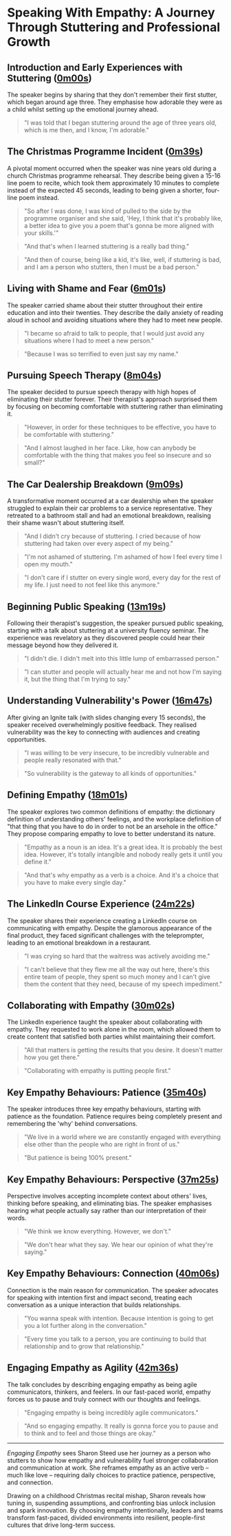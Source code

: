 # Speaking With Empathy: A Journey Through Stuttering and Professional Growth

## Introduction and Early Experiences with Stuttering ([0m00s](https://www.youtube.com/watch?v=MW7H0swnxyU&t=0s))

The speaker begins by sharing that they don't remember their first stutter, which began around age three. They emphasise how adorable they were as a child whilst setting up the emotional journey ahead.

> "I was told that I began stuttering around the age of three years old, which is me then, and I know, I'm adorable."

## The Christmas Programme Incident ([0m39s](https://www.youtube.com/watch?v=MW7H0swnxyU&t=39s))

A pivotal moment occurred when the speaker was nine years old during a church Christmas programme rehearsal. They describe being given a 15-16 line poem to recite, which took them approximately 10 minutes to complete instead of the expected 45 seconds, leading to being given a shorter, four-line poem instead.

> "So after I was done, I was kind of pulled to the side by the programme organiser and she said, 'Hey, I think that it's probably like, a better idea to give you a poem that's gonna be more aligned with your skills.'"

> "And that's when I learned stuttering is a really bad thing."

> "And then of course, being like a kid, it's like, well, if stuttering is bad, and I am a person who stutters, then I must be a bad person."

## Living with Shame and Fear ([6m01s](https://www.youtube.com/watch?v=MW7H0swnxyU&t=361s))

The speaker carried shame about their stutter throughout their entire education and into their twenties. They describe the daily anxiety of reading aloud in school and avoiding situations where they had to meet new people.

> "I became so afraid to talk to people, that I would just avoid any situations where I had to meet a new person."

> "Because I was so terrified to even just say my name."

## Pursuing Speech Therapy ([8m04s](https://www.youtube.com/watch?v=MW7H0swnxyU&t=484s))

The speaker decided to pursue speech therapy with high hopes of eliminating their stutter forever. Their therapist's approach surprised them by focusing on becoming comfortable with stuttering rather than eliminating it.

> "However, in order for these techniques to be effective, you have to be comfortable with stuttering."

> "And I almost laughed in her face. Like, how can anybody be comfortable with the thing that makes you feel so insecure and so small?"

## The Car Dealership Breakdown ([9m09s](https://www.youtube.com/watch?v=MW7H0swnxyU&t=549s))

A transformative moment occurred at a car dealership when the speaker struggled to explain their car problems to a service representative. They retreated to a bathroom stall and had an emotional breakdown, realising their shame wasn't about stuttering itself.

> "And I didn't cry because of stuttering. I cried because of how stuttering had taken over every aspect of my being."

> "I'm not ashamed of stuttering. I'm ashamed of how I feel every time I open my mouth."

> "I don't care if I stutter on every single word, every day for the rest of my life. I just need to not feel like this anymore."

## Beginning Public Speaking ([13m19s](https://www.youtube.com/watch?v=MW7H0swnxyU&t=799s))

Following their therapist's suggestion, the speaker pursued public speaking, starting with a talk about stuttering at a university fluency seminar. The experience was revelatory as they discovered people could hear their message beyond how they delivered it.

> "I didn't die. I didn't melt into this little lump of embarrassed person."

> "I can stutter and people will actually hear me and not how I'm saying it, but the thing that I'm trying to say."

## Understanding Vulnerability's Power ([16m47s](https://www.youtube.com/watch?v=MW7H0swnxyU&t=1007s))

After giving an Ignite talk (with slides changing every 15 seconds), the speaker received overwhelmingly positive feedback. They realised vulnerability was the key to connecting with audiences and creating opportunities.

> "I was willing to be very insecure, to be incredibly vulnerable and people really resonated with that."

> "So vulnerability is the gateway to all kinds of opportunities."

## Defining Empathy ([18m01s](https://www.youtube.com/watch?v=MW7H0swnxyU&t=1081s))

The speaker explores two common definitions of empathy: the dictionary definition of understanding others' feelings, and the workplace definition of "that thing that you have to do in order to not be an arsehole in the office." They propose comparing empathy to love to better understand its nature.

> "Empathy as a noun is an idea. It's a great idea. It is probably the best idea. However, it's totally intangible and nobody really gets it until you define it."

> "And that's why empathy as a verb is a choice. And it's a choice that you have to make every single day."

## The LinkedIn Course Experience ([24m22s](https://www.youtube.com/watch?v=MW7H0swnxyU&t=1462s))

The speaker shares their experience creating a LinkedIn course on communicating with empathy. Despite the glamorous appearance of the final product, they faced significant challenges with the teleprompter, leading to an emotional breakdown in a restaurant.

> "I was crying so hard that the waitress was actively avoiding me."

> "I can't believe that they flew me all the way out here, there's this entire team of people, they spent so much money and I can't give them the content that they need, because of my speech impediment."

## Collaborating with Empathy ([30m02s](https://www.youtube.com/watch?v=MW7H0swnxyU&t=1802s))

The LinkedIn experience taught the speaker about collaborating with empathy. They requested to work alone in the room, which allowed them to create content that satisfied both parties whilst maintaining their comfort.

> "All that matters is getting the results that you desire. It doesn't matter how you get there."

> "Collaborating with empathy is putting people first."

## Key Empathy Behaviours: Patience ([35m40s](https://www.youtube.com/watch?v=MW7H0swnxyU&t=2140s))

The speaker introduces three key empathy behaviours, starting with patience as the foundation. Patience requires being completely present and remembering the 'why' behind conversations.

> "We live in a world where we are constantly engaged with everything else other than the people who are right in front of us."

> "But patience is being 100% present."

## Key Empathy Behaviours: Perspective ([37m25s](https://www.youtube.com/watch?v=MW7H0swnxyU&t=2245s))

Perspective involves accepting incomplete context about others' lives, thinking before speaking, and eliminating bias. The speaker emphasises hearing what people actually say rather than our interpretation of their words.

> "We think we know everything. However, we don't."

> "We don't hear what they say. We hear our opinion of what they're saying."

## Key Empathy Behaviours: Connection ([40m06s](https://www.youtube.com/watch?v=MW7H0swnxyU&t=2406s))

Connection is the main reason for communication. The speaker advocates for speaking with intention first and impact second, treating each conversation as a unique interaction that builds relationships.

> "You wanna speak with intention. Because intention is going to get you a lot further along in the conversation."

> "Every time you talk to a person, you are continuing to build that relationship and to grow that relationship."

## Engaging Empathy as Agility ([42m36s](https://www.youtube.com/watch?v=MW7H0swnxyU&t=2556s))

The talk concludes by describing engaging empathy as being agile communicators, thinkers, and feelers. In our fast-paced world, empathy forces us to pause and truly connect with our thoughts and feelings.

> "Engaging empathy is being incredibly agile communicators."

> "And so engaging empathy. It really is gonna force you to pause and to think and to feel and those things are okay."

---

*Engaging Empathy* sees Sharon Steed use her journey as a person who stutters to show how empathy and vulnerability fuel stronger collaboration and communication at work. She reframes empathy as an active verb – much like love – requiring daily choices to practice patience, perspective, and connection.

Drawing on a childhood Christmas recital mishap, Sharon reveals how tuning in, suspending assumptions, and confronting bias unlock inclusion and spark innovation. By choosing empathy intentionally, leaders and teams transform fast-paced, divided environments into resilient, people-first cultures that drive long-term success.
